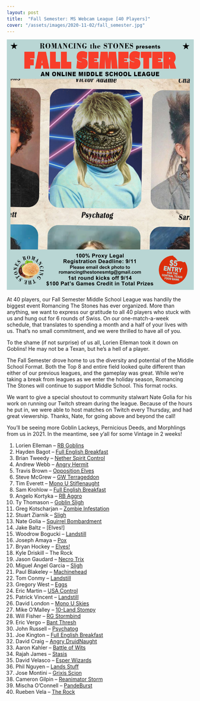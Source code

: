 ```yaml
---
layout: post
title:  "Fall Semester: MS Webcam League [40 Players]"
cover: "/assets/images/2020-11-02/fall_semester.jpg"
---
```


![](/assets/images/2020-11-02/fall_semester.jpg)

At 40 players, our Fall Semester Middle School League was handily the biggest
event Romancing The Stones has ever organized. More than anything, we want to
express our gratitude to all 40 players who stuck with us and hung out for 6
rounds of Swiss. On our one-match-a-week schedule, that translates to spending
a month and a half of your lives with us. That’s no small commitment, and we
were thrilled to have all of you.

To the shame (if not surprise) of us all, Lorien Elleman took it down on
Goblins! He may not be a Texan, but he’s a hell of a player.

The Fall Semester drove home to us the diversity and potential of the Middle
School Format. Both the Top 8 and entire field looked quite different than
either of our previous leagues, and the gameplay was great. While we’re
taking a break from leagues as we enter the holiday season, Romancing The
Stones will continue to support Middle School. This format rocks.

We want to give a special shoutout to community stalwart Nate Golia for his
work on running our Twitch stream during the league. Because of the hours he
put in, we were able to host matches on Twitch every Thursday, and had great
viewership. Thanks, Nate, for going above and beyond the call!

You’ll be seeing more Goblin Lackeys, Pernicious Deeds, and Morphlings from
us in 2021. In the meantime, see y’all for some Vintage in 2 weeks!



1.	Lorien Elleman – [RB Goblins](/assets/images/2020-11-02/loriengoblins.jpg)
2.	Hayden Bagot – [Full English Breakfast](/assets/images/2020-11-02/haydenenglish.jpg)
3.	Brian Tweedy – [Nether Spirit Control](/assets/images/2020-11-02/tweedynether.jpg)
4.	Andrew Webb – [Angry Hermit](/assets/images/2020-11-02/andrewangry.jpg)
5.	Travis Brown – [Opposition Elves](/assets/images/2020-11-02/traviselves.jpg)
6.	Steve McGrew – [GW Terrageddon](/assets/images/2020-11-02/stevegeddon.jpg)
7.	Tim Everett – [Mono U Stiflenaught](/assets/images/2020-11-02/timdreadnaught.jpg)
8.	Sam Krohlow – [Full English Breakfast](/assets/images/2020-11-02/samenglish.jpg)
9.	Angelo Kortyka – [RB Aggro](/assets/images/2020-11-02/angelorb.jpg)
10.	Ty Thomason – [Goblin Sligh](/assets/images/2020-11-02/tygoblins.jpg)
11.	Greg Kotscharjan – [Zombie Infestation](/assets/images/2020-11-02/gregzombie.jpg)
12.	Stuart Ziarnik – [Sligh](/assets/images/2020-11-02/stuartsligh.jpg)
13.	Nate Golia – [Squirrel Bombardment](/assets/images/2020-11-02/natesquirrels.jpg)
14.	Jake Baltz – [Elves!]
15.	Woodrow Bogucki – [Landstill](/assets/images/2020-11-02/woodrowlandstill.png)
16.	Joseph Amaya – [Pox](/assets/images/2020-11-02/josephpox.jpg)
17.	Bryan Hockey – [Elves!](/assets/images/2020-11-02/hockeyelves.png)
18.	Kyle Driskill – The Rock
19.	Jason Gaudard – [Necro Trix](/assets/images/2020-11-02/jasontrix.png)
20.	Miguel Angel Garcia – [Sligh](/assets/images/2020-11-02/miguelsligh.jpg)
21.	Paul Blakeley – [Machinehead](/assets/images/2020-11-02/paulbr.jpg)
22.	Tom Conmy – [Landstill](/assets/images/2020-11-02/tomlandstill.jpg)
23.	Gregory West – [Eggs](/assets/images/2020-11-02/gregeggs.jpg)
24.	Eric Martin – [USA Control](/assets/images/2020-11-02/ericusa.jpg)
25.	Patrick Vincent – [Landstill](/assets/images/2020-11-02/patricklandstill.jpg)
26.	David London – [Mono U Skies](/assets/images/2020-11-02/davidskies.jpg)
27.	Mike O’Malley – [10-Land Stompy](/assets/images/2020-11-02/mikestompy.jpg)
28.	Will Fisher – [RG Stormbind](/assets/images/2020-11-02/willstormbind.jpg)
29.	Eric Vergo – [Bant Thresh](/assets/images/2020-11-02/ericbant.jpg)
30.	John Russell – [Psychatog](/assets/images/2020-11-02/johntog.jpg)
31.	Joe Kington – [Full English Breakfast](/assets/images/2020-11-02/joeenglish.jpg)
32.	David Craig – [Angry DruidNaught](/assets/images/2020-11-02/davidangry.jpg)
33.	Aaron Kahler – [Battle of Wits](/assets/images/2020-11-02/aaronbattle.jpg)
34.	Rajah James – [Stasis](/assets/images/2020-11-02/rajahstasis.png)
35.	David Velasco – [Esper Wizards](/assets/images/2020-11-02/davidwizards.jpg)
36.	Phil Nguyen – [Lands Stuff](/assets/images/2020-11-02/phillands.jpg)
37.	Jose Montini – [Grixis Scion](/assets/images/2020-11-02/josescion.png)
38.	Cameron Gilpin – [Reanimator Storm](/assets/images/2020-11-02/cameronreanimator.jpg)
39.	Mischa O’Connell – [PandeBurst](/assets/images/2020-11-02/mischapandeburst.png)
40.	Rueben Vela – [The Rock](/assets/images/2020-11-02/ruebenrock.jpg)

